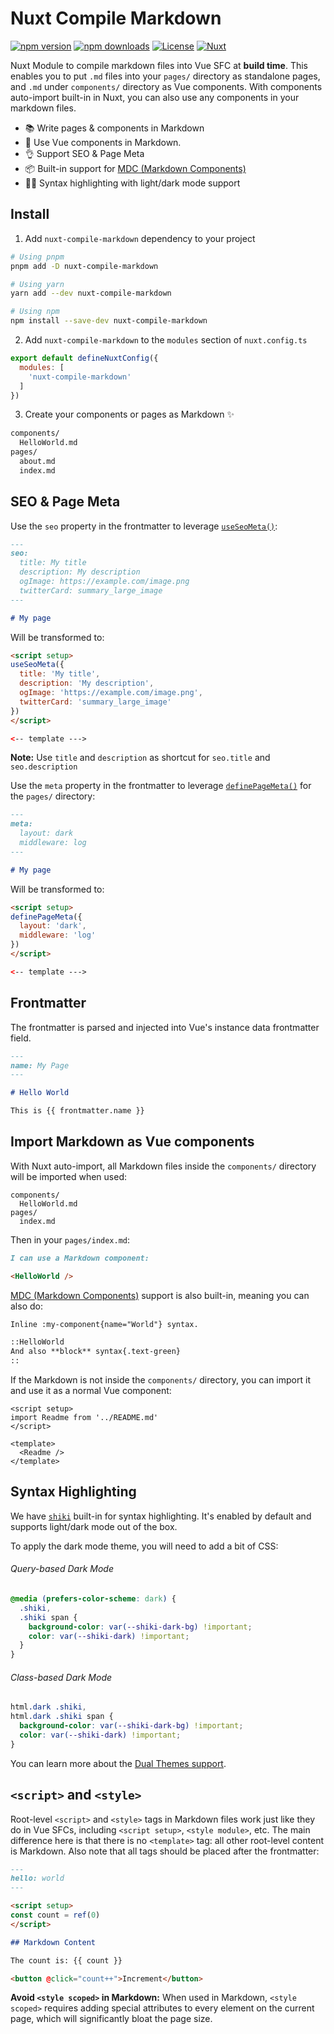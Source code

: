 # Nuxt Compile Markdown

[![npm version][npm-version-src]][npm-version-href]
[![npm downloads][npm-downloads-src]][npm-downloads-href]
[![License][license-src]][license-href]
[![Nuxt][nuxt-src]][nuxt-href]

Nuxt Module to compile markdown files into Vue SFC at **build time**. This enables you to put `.md` files into your `pages/` directory as standalone pages, and `.md` under `components/` directory as Vue components. With components auto-import built-in in Nuxt, you can also use any components in your markdown files.

- 📚 Write pages & components in Markdown
- 💚 Use Vue components in Markdown.
- 👌 Support SEO & Page Meta
- 📦 Built-in support for [MDC (Markdown Components)](https://remark-mdc.nuxt.space/)
- 🧑‍💻 Syntax highlighting with light/dark mode support

## Install

1. Add `nuxt-compile-markdown` dependency to your project

```bash
# Using pnpm
pnpm add -D nuxt-compile-markdown

# Using yarn
yarn add --dev nuxt-compile-markdown

# Using npm
npm install --save-dev nuxt-compile-markdown
```

2. Add `nuxt-compile-markdown` to the `modules` section of `nuxt.config.ts`

```js
export default defineNuxtConfig({
  modules: [
    'nuxt-compile-markdown'
  ]
})
```

3. Create your components or pages as Markdown ✨

```bash
components/
  HelloWorld.md
pages/
  about.md
  index.md
```

## SEO & Page Meta

Use the `seo` property in the frontmatter to leverage [`useSeoMeta()`](https://nuxt.com/docs/api/composables/use-seo-meta):

```md
---
seo:
  title: My title
  description: My description
  ogImage: https://example.com/image.png
  twitterCard: summary_large_image
---

# My page
```

Will be transformed to:

```html
<script setup>
useSeoMeta({
  title: 'My title',
  description: 'My description',
  ogImage: 'https://example.com/image.png',
  twitterCard: 'summary_large_image'
})
</script>

<-- template --->
```

**Note:** Use `title` and `description` as shortcut for `seo.title` and `seo.description`

Use the `meta` property in the frontmatter to leverage [`definePageMeta()`](https://nuxt.com/docs/api/utils/define-page-meta#definepagemeta) for the `pages/` directory:

```md
---
meta:
  layout: dark
  middleware: log
---

# My page
```

Will be transformed to:

```html
<script setup>
definePageMeta({
  layout: 'dark',
  middleware: 'log'
})
</script>

<-- template --->
```

## Frontmatter

The frontmatter is parsed and injected into Vue's instance data frontmatter field.

```md
---
name: My Page
---

# Hello World

This is {{ frontmatter.name }}
```

## Import Markdown as Vue components

With Nuxt auto-import, all Markdown files inside the `components/` directory will be imported when used:

```
components/
  HelloWorld.md
pages/
  index.md
```

Then in your `pages/index.md`:

```md
I can use a Markdown component:

<HelloWorld />
```

[MDC (Markdown Components)](https://remark-mdc.nuxt.space/) support is also built-in, meaning you can also do:

```md
Inline :my-component{name="World"} syntax.

::HelloWorld
And also **block** syntax{.text-green}
::
```

If the Markdown is not inside the `components/` directory, you can import it and use it as a normal Vue component:

```vue
<script setup>
import Readme from '../README.md'
</script>

<template>
  <Readme />
</template>
```

## Syntax Highlighting

We have [`shiki`](https://github.com/shikijs/shiki) built-in for syntax highlighting. It's enabled by default and supports light/dark mode out of the box.

To apply the dark mode theme, you will need to add a bit of CSS:

###### Query-based Dark Mode

```css
@media (prefers-color-scheme: dark) {
  .shiki,
  .shiki span {
    background-color: var(--shiki-dark-bg) !important;
    color: var(--shiki-dark) !important;
  }
}
```

###### Class-based Dark Mode

```css
html.dark .shiki,
html.dark .shiki span {
  background-color: var(--shiki-dark-bg) !important;
  color: var(--shiki-dark) !important;
}
```

You can learn more about the [Dual Themes support](https://shiki.style/guide/dual-themes).

## `<script>` and `<style>`

Root-level `<script>` and `<style>` tags in Markdown files work just like they do in Vue SFCs, including `<script setup>`, `<style module>`, etc. The main difference here is that there is no `<template>` tag: all other root-level content is Markdown. Also note that all tags should be placed after the frontmatter:

```md
---
hello: world
---

<script setup>
const count = ref(0)
</script>

## Markdown Content

The count is: {{ count }}

<button @click="count++">Increment</button>
```

**Avoid `<style scoped>` in Markdown:** When used in Markdown, `<style scoped>` requires adding special attributes to every element on the current page, which will significantly bloat the page size. <style module> is preferred when locally-scoped styling is needed in a page.

## FAQ

### How does this compare to [@nuxt/content](https://content.nuxtjs.org/)?

`nuxt-compile-markdown` works at built time and converts the Markdown files to Vue files for maximum performance. This module does not have the ability to query content like [Nuxt Content Query Builder](https://content.nuxtjs.org/guide/displaying/querying).

<!-- Badges -->
[npm-version-src]: https://img.shields.io/npm/v/nuxt-compile-markdown/latest.svg?style=flat&colorA=18181B&colorB=28CF8D
[npm-version-href]: https://npmjs.com/package/nuxt-compile-markdown

[npm-downloads-src]: https://img.shields.io/npm/dm/nuxt-compile-markdown.svg?style=flat&colorA=18181B&colorB=28CF8D
[npm-downloads-href]: https://npmjs.com/package/nuxt-compile-markdown

[license-src]: https://img.shields.io/npm/l/nuxt-compile-markdown.svg?style=flat&colorA=18181B&colorB=28CF8D
[license-href]: https://npmjs.com/package/nuxt-compile-markdown

[nuxt-src]: https://img.shields.io/badge/Nuxt-18181B?logo=nuxt.js
[nuxt-href]: https://nuxt.com
